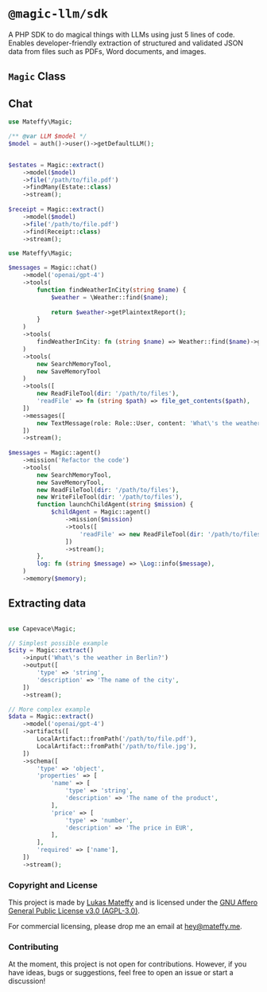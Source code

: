 # `@magic-llm/sdk`

A PHP SDK to do magical things with LLMs using just 5 lines of code.
Enables developer-friendly extraction of structured and validated JSON data from files such as PDFs, Word documents, and images.


## `Magic` Class

## Chat

```php
use Mateffy\Magic;

/** @var LLM $model */
$model = auth()->user()->getDefaultLLM();


$estates = Magic::extract()
    ->model($model)
    ->file('/path/to/file.pdf')
    ->findMany(Estate::class)
    ->stream();
    
$receipt = Magic::extract()
    ->model($model)
    ->file('/path/to/file.pdf')
    ->find(Receipt::class)
    ->stream();

use Mateffy\Magic;

$messages = Magic::chat()
    ->model('openai/gpt-4')
    ->tools(
        function findWeatherInCity(string $name) {
            $weather = \Weather::find($name);
            
            return $weather->getPlaintextReport();
        }
    )
    ->tools(
        findWeatherInCity: fn (string $name) => Weather::find($name)->getPlaintextReport()
    )
	->tools(
        new SearchMemoryTool,
        new SaveMemoryTool
	)
	->tools([
        new ReadFileTool(dir: '/path/to/files'),
		'readFile' => fn (string $path) => file_get_contents($path),
	])
    ->messages([
        new TextMessage(role: Role::User, content: 'What\'s the weather in Berlin?')
    ])
    ->stream();
    
$messages = Magic::agent()
    ->mission('Refactor the code')
    ->tools(
        new SearchMemoryTool,
        new SaveMemoryTool,
        new ReadFileTool(dir: '/path/to/files'),
        new WriteFileTool(dir: '/path/to/files'),
        function launchChildAgent(string $mission) {
            $childAgent = Magic::agent()
                ->mission($mission)
                ->tools([
                    'readFile' => new ReadFileTool(dir: '/path/to/files'),
                ])
                ->stream();
        },
        log: fn (string $message) => \Log::info($message),
    )
    ->memory($memory);
```
    

## Extracting data

```php

use Capevace\Magic;

// Simplest possible example
$city = Magic::extract()
    ->input('What\'s the weather in Berlin?')
    ->output([
        'type' => 'string',
        'description' => 'The name of the city',
    ])
    ->stream();

// More complex example
$data = Magic::extract()
    ->model('openai/gpt-4')
    ->artifacts([
        LocalArtifact::fromPath('/path/to/file.pdf'),
        LocalArtifact::fromPath('/path/to/file.jpg'),
    ])
    ->schema([
        'type' => 'object',
        'properties' => [
            'name' => [
                'type' => 'string',
                'description' => 'The name of the product',
            ],
            'price' => [
                'type' => 'number',
                'description' => 'The price in EUR',
            ],
        ],
        'required' => ['name'],
    ])
    ->stream();
```

### Copyright and License

This project is made by [Lukas Mateffy](https://mateffy.me) and is licensed under the [GNU Affero General Public License v3.0 (AGPL-3.0)](https://choosealicense.com/licenses/agpl-3.0/).

For commercial licensing, please drop me an email at [hey@mateffy.me](mailto:hey@mateffy.me).

### Contributing

At the moment, this project is not open for contributions. 
However, if you have ideas, bugs or suggestions, feel free to open an issue or start a discussion!
